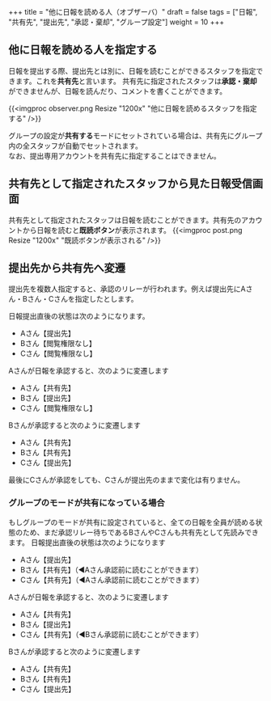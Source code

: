 +++
title = "他に日報を読める人（オブザーバ）"
draft = false
tags = ["日報", "共有先", "提出先", "承認・棄却", "グループ設定"]
weight = 10
+++

## 他に日報を読める人を指定する

日報を提出する際、提出先とは別に、日報を読むことができるスタッフを指定できます。これを**共有先**と言います。
共有先に指定されたスタッフは**承認・棄却**ができませんが、日報を読んだり、コメントを書くことができます。

{{<imgproc observer.png Resize "1200x" "他に日報を読めるスタッフを指定する" />}}

グループの設定が**共有する**モードにセットされている場合は、共有先にグループ内の全スタッフが自動でセットされます。  
なお、提出専用アカウントを共有先に指定することはできません。

## 共有先として指定されたスタッフから見た日報受信画面

共有先として指定されたスタッフは日報を読むことができます。共有先のアカウントから日報を読むと**既読ボタン**が表示されます。
{{<imgproc post.png Resize "1200x" "既読ボタンが表示される" />}}


## 提出先から共有先へ変遷

提出先を複数人指定すると、承認のリレーが行われます。例えば提出先にAさん・Bさん・Cさんを指定したとします。

日報提出直後の状態は次のようになります。

- Aさん【提出先】
- Bさん【閲覧権限なし】
- Cさん【閲覧権限なし】

Aさんが日報を承認すると、次のように変遷します

- Aさん【共有先】
- Bさん【提出先】
- Cさん【閲覧権限なし】

Bさんが承認すると次のように変遷します

- Aさん【共有先】
- Bさん【共有先】
- Cさん【提出先】

最後にCさんが承認をしても、Cさんが提出先のままで変化は有りません。

### グループのモードが共有になっている場合

もしグループのモードが共有に設定されていると、全ての日報を全員が読める状態のため、まだ承認リレー待ちであるBさんやCさんも共有先として先読みできます。
日報提出直後の状態は次のようになります

- Aさん【提出先】
- Bさん【共有先】（◀Aさん承認前に読むことができます）
- Cさん【共有先】（◀Aさん承認前に読むことができます）

Aさんが日報を承認すると、次のように変遷します

- Aさん【共有先】
- Bさん【提出先】
- Cさん【共有先】（◀Bさん承認前に読むことができます）

Bさんが承認すると次のように変遷します

- Aさん【共有先】
- Bさん【共有先】
- Cさん【提出先】

